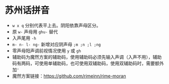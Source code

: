 # 苏州话拼音

- `w x q` 分别代表平上去。阴阳依靠声母区分。
- 原 `w-` 声母用 `ghu-` 替代
- 入声尾用 `-h`
- `m- n- l- ng-` 新增对应阴声母 `;m ;n ;l ;ng`
- 零声母阳声调前视情况使用 `y` 或 `gh`
- 辅助码为魔然方案的辅助码，使用辅助码必须先输入声调（入声不用），辅助码有两码，可使用单辅助码，也可使用双辅助码，使用双辅助码时，需要额外加`'`
- 魔然方案链接：https://github.com/rimeinn/rime-moran